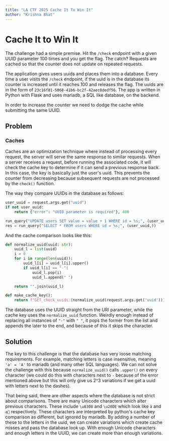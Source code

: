 ```yaml
---
title: "LA CTF 2025 Cache It To Win It"
author: "Krishna Bhat"
---
```


# Cache It to Win It
The challenge had a simple premise. Hit the `/check` endpoint with a given UUID parameter 100 times and you get the flag. The catch? Requests are cached so that the counter does not update on repeated requests. 

The application gives users uuids and places them into a database. Every time a user visits the `/check` endpoint, if the uuid is in the database its counter is increased until it reaches 100 and releases the flag. The uuids are in the form of `23c16f81-5868-41b6-bc2f-42aec0dedf56`. The app is written in Python with Flask and uses mariadb, a SQL like database, on the backend. 

In order to increase the counter we need to dodge the cache while submitting the same UUID.

## Problem
### Caches
Caches are an optimization technique where instead of processing every request, the server will serve the same response to similar requests. When a server receives a request, before running the associated code, it will check the cache key to determine if it can send a previous response back. In this case, the key is basically just the user's uuid. This prevents the counter from decreasing because subsequent requests are not processed by the `check()` function. 


The way they compare UUIDs in the database as follows:
```python
user_uuid = request.args.get("uuid")
if not user_uuid:
    return {"error": "UUID parameter is required"}, 400

run_query("UPDATE users SET value = value + 1 WHERE id = %s;", (user_uuid,))
res = run_query("SELECT * FROM users WHERE id = %s;", (user_uuid,))
```
And the cache comparison looks like this:
```python
def normalize_uuid(uuid: str):
    uuid_l = list(uuid)
    i = 0
    for i in range(len(uuid)):
        uuid_l[i] = uuid_l[i].upper()
        if uuid_l[i] == "-":
            uuid_l.pop(i)
            uuid_l.append(" ")

    return "".join(uuid_l)

def make_cache_key():
    return f"GET_check_uuids:{normalize_uuid(request.args.get('uuid'))}"[:64]  # prevent spammers from filling redis cache
```

The database uses the UUID straight from the URI parameter, while the cache key uses the `normalize_uuid` function.
Weirdly enough instead of replacing all instances of `"-"` with `" "`, it pops the former from the list and appends the later to the end, and because of this it skips the character. 

## Solution
The key to this challenge is that the database has very loose matching requirements. For example, matching letters is case insensitive, meaning `'a' = 'A'` to mariadb (and many other SQL languages). We can not solve the challenge with this because `normalize_uuid()` calls `.upper()` on every character (we could do this with characters next to `-` because of the error mentioned above but this will only give us 2^3 variations if we get a uuid with letters next to the dashes). 

That being said, there are other aspects where the database is not strict about comparisons. There are many Unicode characters which alter previous characters. These include `\u0308` and `\u20DE` which look like `ä` and `a⃞` respectively. These characters are interpreted by python's cache key comparison as different, but ignored by mariadb. By adding a number of these to the letters in the uuid, we can create variations which create cache misses and pass the database look up. With enough Unicode characters and enough letters in the UUID, we can create more than enough variations. 